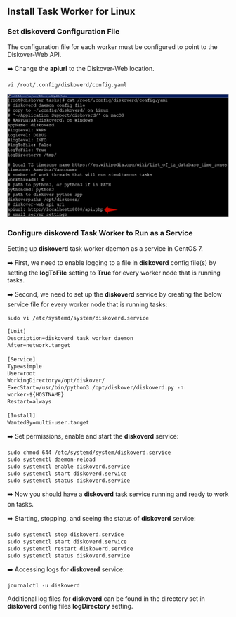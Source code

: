 ## Install Task Worker for Linux

### Set diskoverd Configuration File

The configuration file for each worker must be configured to point to the Diskover-Web API. 

➡️ Change the **apiurl** to the Diskover-Web location.
```
vi /root/.config/diskoverd/config.yaml
```

![Image: Set diskoverd Configuration File](images/image_task_worker_deamon_setup_diskoverd_config_file.png)

### Configure diskoverd Task Worker to Run as a Service

Setting up **diskoverd** task worker daemon as a service in CentOS 7.

➡️ First, we need to enable logging to a file in **diskoverd** config file(s) by setting the **logToFile** setting to **True** for every worker node that is running tasks.

➡️ Second, we need to set up the **diskoverd** service by creating the below service file for every worker node that is running tasks:
```
sudo vi /etc/systemd/system/diskoverd.service
```

```
[Unit]
Description=diskoverd task worker daemon
After=network.target

[Service]
Type=simple
User=root
WorkingDirectory=/opt/diskover/
ExecStart=/usr/bin/python3 /opt/diskover/diskoverd.py -n worker-${HOSTNAME}
Restart=always

[Install]
WantedBy=multi-user.target
```

➡️ Set permissions, enable and start the **diskoverd** service:
```
sudo chmod 644 /etc/systemd/system/diskoverd.service
sudo systemctl daemon-reload
sudo systemctl enable diskoverd.service
sudo systemctl start diskoverd.service
sudo systemctl status diskoverd.service
```

➡️ Now you should have a **diskoverd** task service running and ready to work on tasks.

➡️ Starting, stopping, and seeing the status of **diskoverd** service:
```
sudo systemctl stop diskoverd.service
sudo systemctl start diskoverd.service
sudo systemctl restart diskoverd.service
sudo systemctl status diskoverd.service
```

➡️ Accessing logs for **diskoverd** service:
```
journalctl -u diskoverd
```

Additional log files for **diskoverd** can be found in the directory set in **diskoverd** config files **logDirectory** setting.
